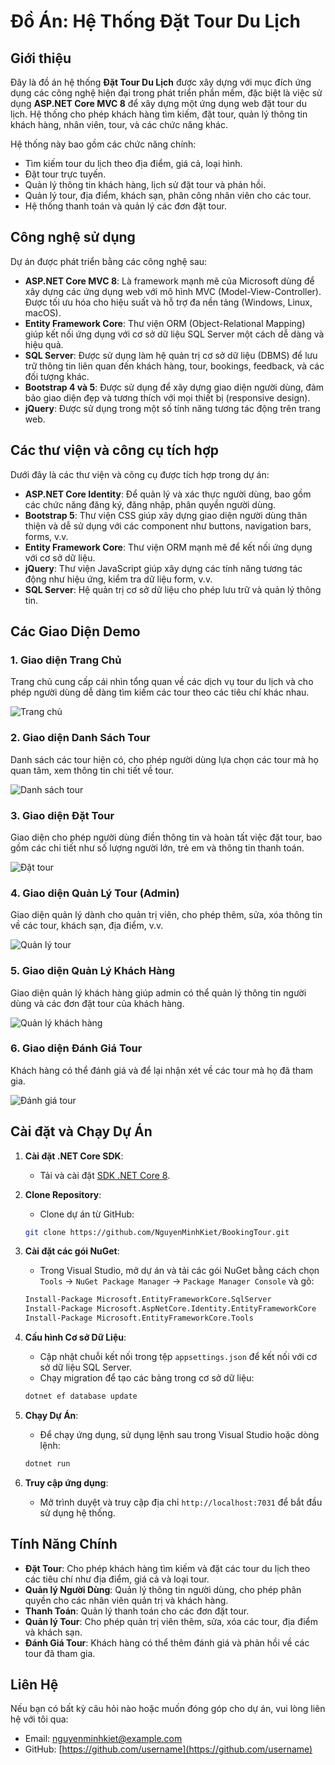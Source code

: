 # Đồ Án: Hệ Thống Đặt Tour Du Lịch

## Giới thiệu
Đây là đồ án hệ thống **Đặt Tour Du Lịch** được xây dựng với mục đích ứng dụng các công nghệ hiện đại trong phát triển phần mềm, đặc biệt là việc sử dụng **ASP.NET Core MVC 8** để xây dựng một ứng dụng web đặt tour du lịch. Hệ thống cho phép khách hàng tìm kiếm, đặt tour, quản lý thông tin khách hàng, nhân viên, tour, và các chức năng khác. 

Hệ thống này bao gồm các chức năng chính:
- Tìm kiếm tour du lịch theo địa điểm, giá cả, loại hình.
- Đặt tour trực tuyến.
- Quản lý thông tin khách hàng, lịch sử đặt tour và phản hồi.
- Quản lý tour, địa điểm, khách sạn, phân công nhân viên cho các tour.
- Hệ thống thanh toán và quản lý các đơn đặt tour.

## Công nghệ sử dụng
Dự án được phát triển bằng các công nghệ sau:

- **ASP.NET Core MVC 8**: Là framework mạnh mẽ của Microsoft dùng để xây dựng các ứng dụng web với mô hình MVC (Model-View-Controller). Được tối ưu hóa cho hiệu suất và hỗ trợ đa nền tảng (Windows, Linux, macOS).
- **Entity Framework Core**: Thư viện ORM (Object-Relational Mapping) giúp kết nối ứng dụng với cơ sở dữ liệu SQL Server một cách dễ dàng và hiệu quả.
- **SQL Server**: Được sử dụng làm hệ quản trị cơ sở dữ liệu (DBMS) để lưu trữ thông tin liên quan đến khách hàng, tour, bookings, feedback, và các đối tượng khác.
- **Bootstrap 4 và 5**: Được sử dụng để xây dựng giao diện người dùng, đảm bảo giao diện đẹp và tương thích với mọi thiết bị (responsive design).
- **jQuery**: Được sử dụng trong một số tính năng tương tác động trên trang web.
  
## Các thư viện và công cụ tích hợp
Dưới đây là các thư viện và công cụ được tích hợp trong dự án:

- **ASP.NET Core Identity**: Để quản lý và xác thực người dùng, bao gồm các chức năng đăng ký, đăng nhập, phân quyền người dùng.
- **Bootstrap 5**: Thư viện CSS giúp xây dựng giao diện người dùng thân thiện và dễ sử dụng với các component như buttons, navigation bars, forms, v.v.
- **Entity Framework Core**: Thư viện ORM mạnh mẽ để kết nối ứng dụng với cơ sở dữ liệu.
- **jQuery**: Thư viện JavaScript giúp xây dựng các tính năng tương tác động như hiệu ứng, kiểm tra dữ liệu form, v.v.
- **SQL Server**: Hệ quản trị cơ sở dữ liệu cho phép lưu trữ và quản lý thông tin.
## Các Giao Diện Demo

### 1. **Giao diện Trang Chủ**
Trang chủ cung cấp cái nhìn tổng quan về các dịch vụ tour du lịch và cho phép người dùng dễ dàng tìm kiếm các tour theo các tiêu chí khác nhau.

![Trang chủ](img/Ecomlayout-home.PNG)

### 2. **Giao diện Danh Sách Tour**
Danh sách các tour hiện có, cho phép người dùng lựa chọn các tour mà họ quan tâm, xem thông tin chi tiết về tour.

![Danh sách tour](img/Tours.PNG)

### 3. **Giao diện Đặt Tour**
Giao diện cho phép người dùng điền thông tin và hoàn tất việc đặt tour, bao gồm các chi tiết như số lượng người lớn, trẻ em và thông tin thanh toán.

![Đặt tour](img/confirmBookng.PNG)

### 4. **Giao diện Quản Lý Tour (Admin)**
Giao diện quản lý dành cho quản trị viên, cho phép thêm, sửa, xóa thông tin về các tour, khách sạn, địa điểm, v.v.

![Quản lý tour](img/TourManager.PNG)

### 5. **Giao diện Quản Lý Khách Hàng**
Giao diện quản lý khách hàng giúp admin có thể quản lý thông tin người dùng và các đơn đặt tour của khách hàng.

![Quản lý khách hàng](img/EmployeeManager.PNG)

### 6. **Giao diện Đánh Giá Tour**
Khách hàng có thể đánh giá và để lại nhận xét về các tour mà họ đã tham gia.

![Đánh giá tour](img/TourDetalt_3.PNG)  
## Cài đặt và Chạy Dự Án

1. **Cài đặt .NET Core SDK**:
    - Tải và cài đặt [SDK .NET Core 8](https://dotnet.microsoft.com/download/dotnet/8.0).
  
2. **Clone Repository**:
    - Clone dự án từ GitHub:
    ```bash
    git clone https://github.com/NguyenMinhKiet/BookingTour.git
    ```

3. **Cài đặt các gói NuGet**:
    - Trong Visual Studio, mở dự án và tải các gói NuGet bằng cách chọn `Tools` -> `NuGet Package Manager` -> `Package Manager Console` và gõ:
    ```bash
    Install-Package Microsoft.EntityFrameworkCore.SqlServer
    Install-Package Microsoft.AspNetCore.Identity.EntityFrameworkCore
    Install-Package Microsoft.EntityFrameworkCore.Tools
    ```

4. **Cấu hình Cơ sở Dữ Liệu**:
    - Cập nhật chuỗi kết nối trong tệp `appsettings.json` để kết nối với cơ sở dữ liệu SQL Server.
    - Chạy migration để tạo các bảng trong cơ sở dữ liệu:
    ```bash
    dotnet ef database update
    ```

5. **Chạy Dự Án**:
    - Để chạy ứng dụng, sử dụng lệnh sau trong Visual Studio hoặc dòng lệnh:
    ```bash
    dotnet run
    ```

6. **Truy cập ứng dụng**:
    - Mở trình duyệt và truy cập địa chỉ `http://localhost:7031` để bắt đầu sử dụng hệ thống.

## Tính Năng Chính

- **Đặt Tour**: Cho phép khách hàng tìm kiếm và đặt các tour du lịch theo các tiêu chí như địa điểm, giá cả và loại tour.
- **Quản lý Người Dùng**: Quản lý thông tin người dùng, cho phép phân quyền cho các nhân viên quản trị và khách hàng.
- **Thanh Toán**: Quản lý thanh toán cho các đơn đặt tour.
- **Quản lý Tour**: Cho phép quản trị viên thêm, sửa, xóa các tour, địa điểm và khách sạn.
- **Đánh Giá Tour**: Khách hàng có thể thêm đánh giá và phản hồi về các tour đã tham gia.

## Liên Hệ

Nếu bạn có bất kỳ câu hỏi nào hoặc muốn đóng góp cho dự án, vui lòng liên hệ với tôi qua:
- Email: [nguyenminhkiet@example.com](mailto:nguyenminhkiet@example.com)
- GitHub: [https://github.com/username](https://github.com/username)

